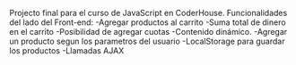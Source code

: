 Projecto final para el curso de JavaScript en CoderHouse. Funcionalidades del lado del Front-end:
-Agregar productos al carrito
-Suma total de dinero en el carrito
-Posibilidad de agregar cuotas
-Contenido dinámico.
-Agregar un producto segun los parametros del usuario
-LocalStorage para guardar los productos
-Llamadas AJAX
